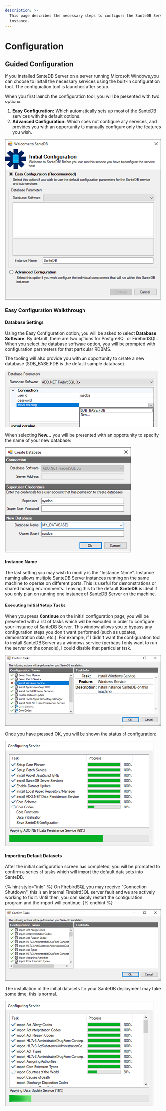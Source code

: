 ```yaml
---
description: >-
  This page describes the necessary steps to configure the SanteDB Server
  instance.
---
```


# Configuration

## Guided Configuration

If you installed SanteDB Server on a server running Microsoft Windows,you can choose to install the necessary services using the built-in configuration tool. The configuration tool is launched after setup. 

When you first launch the configuration tool, you will be presented with two options:

1. **Easy Configuration:** Which automatically sets up most of the SanteDB services with the default options.
2. **Advanced Configuration:** Which does not configure any services, and provides you with an opportunity to manually configure only the features you wish.

![Figure 1 - Initial Configuration Screen](../../../.gitbook/assets/image%20%2812%29.png)

### Easy Configuration Walkthrough

#### Database Settings

Using the Easy Configuration option, you will be asked to select **Database Software.** By default, there are two options for PostgreSQL or FirebirdSQL. When you select the database software option, you will be prompted with configuration parameters for that particular RDBMS. 

The tooling will also provide you with an opportunity to create a new database \(SDB\_BASE.FDB is the default sample database\).

![Figure 2 - Database Connection Properties](../../../.gitbook/assets/image%20%283%29.png)

When selecting **New...** you will be presented with an opportunity to specify the name of your new database:

![Figure 3 - Creating a new Database](../../../.gitbook/assets/image%20%288%29.png)

#### Instance Name

The last setting you may wish to modify is the "Instance Name". Instance naming allows multiple SanteDB Server instances running on the same machine to operate on different ports. This is useful for demonstrations or shared hosing environments. Leaving this to the default **SanteDB** is ideal if you only plan on running one instance of SanteDB Server on the machine.

#### Executing Initial Setup Tasks

When you press **Continue** on the initial configuration page, you will be presented with a list of tasks which will be executed in order to configure your instance of SanteDB Server. This window allows you to bypass any configuration steps you don't want performed \(such as updates, demonstration data, etc.\). For example, if I didn't want the configuration tool to install SanteDB Server as a windows service \(perhaps I only want to run the server on the console\), I could disable that particular task.

![Figure 4 - Disabling A Task](../../../.gitbook/assets/image%20%2811%29.png)

Once you have pressed OK, you will be shown the status of configuration: 

![Figure 5 - Configuration Worker](../../../.gitbook/assets/image%20%2818%29.png)

#### Importing Default Datasets

After the initial configuration screen has completed, you will be prompted to confirm a series of tasks which will import the default data sets into SanteDB. 

{% hint style="info" %}
On FirebirdSQL you may receive "Connection Shutdown", this is an internal FirebirdSQL server fault and we are actively working to fix it. Until then, you can simply restart the configuration program and the import will continue.
{% endhint %}

![Figure 6 - Secondary Configuration Tasks](../../../.gitbook/assets/image%20%2823%29.png)

The installation of the initial datasets for your SanteDB deployment may take some time, this is normal.

![Figure 7 - Import of Initial Data](../../../.gitbook/assets/image%20%282%29.png)



